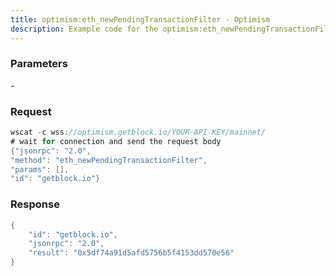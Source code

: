 ```yaml
---
title: optimism:eth_newPendingTransactionFilter - Optimism
description: Example code for the optimism:eth_newPendingTransactionFilter ws method. Сomplete guide on how to use optimism:eth_newPendingTransactionFilter ws in GetBlock.io Web3 documentation.
---
```


### Parameters


\-

### Request

``` java
wscat -c wss://optimism.getblock.io/YOUR-API-KEY/mainnet/ 
# wait for connection and send the request body 
{"jsonrpc": "2.0",
"method": "eth_newPendingTransactionFilter",
"params": [],
"id": "getblock.io"}
```

###  Response

``` java
{
    "id": "getblock.io",
    "jsonrpc": "2.0",
    "result": "0x5df74a91d5afd5756b5f4153dd570e56"
}
```

